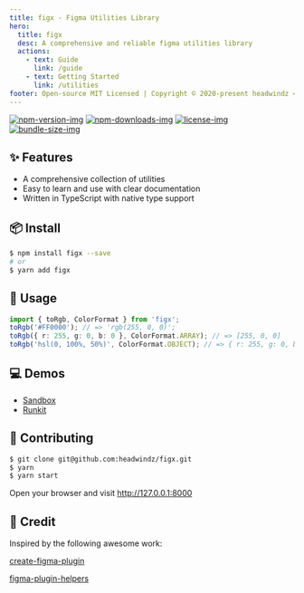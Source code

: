 ```yaml
---
title: figx - Figma Utilities Library
hero:
  title: figx
  desc: A comprehensive and reliable figma utilities library
  actions:
    - text: Guide
      link: /guide
    - text: Getting Started
      link: /utilities
footer: Open-source MIT Licensed | Copyright © 2020-present headwindz <br />
---
```


[![npm-version-img]][npm-link] [![npm-downloads-img]][npm-link] [![license-img]][license-link] [![bundle-size-img]](https://bundlephobia.com/result?p=figx)

[npm-link]: https://www.npmjs.com/package/figx
[npm-version-img]: https://img.shields.io/npm/v/figx.svg?style=flat
[npm-downloads-img]: https://img.shields.io/npm/dm/figx.svg?style=flat
[license-img]: https://img.shields.io/badge/license-MIT-blue.svg
[license-link]: https://github.com/headwindz/figx/blob/main/LICENSE
[bundle-size-img]: https://img.shields.io/bundlephobia/minzip/figx?cacheSeconds=1800

## ✨ Features

- A comprehensive collection of utilities
- Easy to learn and use with clear documentation
- Written in TypeScript with native type support

## 📦 Install

```bash
$ npm install figx --save
# or
$ yarn add figx
```

## 🔨 Usage

```ts
import { toRgb, ColorFormat } from 'figx';
toRgb('#FF0000'); // => 'rgb(255, 0, 0)';
toRgb({ r: 255, g: 0, b: 0 }, ColorFormat.ARRAY); // => [255, 0, 0]
toRgb('hsl(0, 100%, 50%)', ColorFormat.OBJECT); // => { r: 255, g: 0, b: 0 }
```

## 💻 Demos

- [Sandbox][sandbox-link]
- [Runkit][runkit-link]

[sandbox-link]: https://codesandbox.io/s/demo-316l9?file=/src/index.js
[runkit-link]: https://runkit.com/headwindz/61d919edcdc69d0008742627

## 🤝 Contributing

```bash
$ git clone git@github.com:headwindz/figx.git
$ yarn
$ yarn start
```

Open your browser and visit http://127.0.0.1:8000

## 🙏 Credit

Inspired by the following awesome work:

[create-figma-plugin](https://github.com/yuanqing/create-figma-plugin)

[figma-plugin-helpers](https://github.com/figma-plugin-helper-functions/figma-plugin-helpers)
